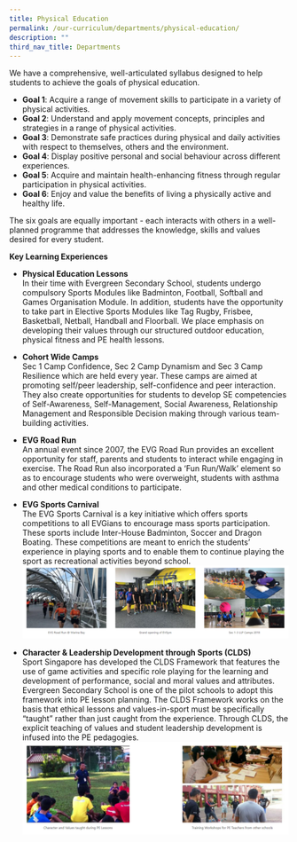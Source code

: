 ```yaml
---
title: Physical Education
permalink: /our-curriculum/departments/physical-education/
description: ""
third_nav_title: Departments
---
```

We have a comprehensive, well-articulated syllabus designed to help students to achieve the goals of physical education. 

* **Goal 1**: Acquire a range of movement skills to participate in a variety of physical activities.  
* **Goal 2**: Understand and apply movement concepts, principles and strategies in a range of physical activities.  
* **Goal 3**: Demonstrate safe practices during physical and daily activities with respect to themselves, others and the environment.  
* **Goal 4**: Display positive personal and social behaviour across different experiences.  
* **Goal 5**: Acquire and maintain health-enhancing fitness through regular participation in physical activities.  
* **Goal 6**: Enjoy and value the benefits of living a physically active and healthy life.

The six goals are equally important - each interacts with others in a well-planned programme that addresses the knowledge, skills and values desired for every student.

**Key Learning Experiences**

* **Physical Education Lessons**  
In their time with Evergreen Secondary School, students undergo compulsory Sports Modules like Badminton, Football, Softball and Games Organisation Module. In addition, students have the opportunity to take part in Elective Sports Modules like Tag Rugby, Frisbee, Basketball, Netball, Handball and Floorball. We place emphasis on developing their values through our structured outdoor education, physical fitness and PE health lessons.

* **Cohort Wide Camps**  
Sec 1 Camp Confidence, Sec 2 Camp Dynamism and Sec 3 Camp Resilience which are held every year. These camps are aimed at promoting self/peer leadership, self-confidence and peer interaction. They also create opportunities for students to develop SE competencies of Self-Awareness, Self-Management, Social Awareness, Relationship Management and Responsible Decision making through various team-building activities.

* **EVG Road Run**  
An annual event since 2007, the EVG Road Run provides an excellent opportunity for staff, parents and students to interact while engaging in exercise. The Road Run also incorporated a ‘Fun Run/Walk’ element so as to encourage students who were overweight, students with asthma and other medical conditions to participate.  

* **EVG Sports Carnival**  
The EVG Sports Carnival is a key initiative which offers sports competitions to all EVGians to encourage mass sports participation. These sports include Inter-House Badminton, Soccer and Dragon Boating. These competitions are meant to enrich the students’ experience in playing sports and to enable them to continue playing the sport as recreational activities beyond school.![](/images/Our%20Curriculum/Departments/Physical%20Education/P1.png)

* **Character & Leadership Development through Sports (CLDS)**  
Sport Singapore has developed the CLDS Framework that features the use of game activities and specific role playing for the learning and development of performance, social and moral values and attributes. Evergreen Secondary School is one of the pilot schools to adopt this framework into PE lesson planning. The CLDS Framework works on the basis that ethical lessons and values-in-sport must be specifically “taught” rather than just caught from the experience. Through CLDS, the explicit teaching of values and student leadership development is infused into the PE pedagogies.![](/images/Our%20Curriculum/Departments/Physical%20Education/P2.png)